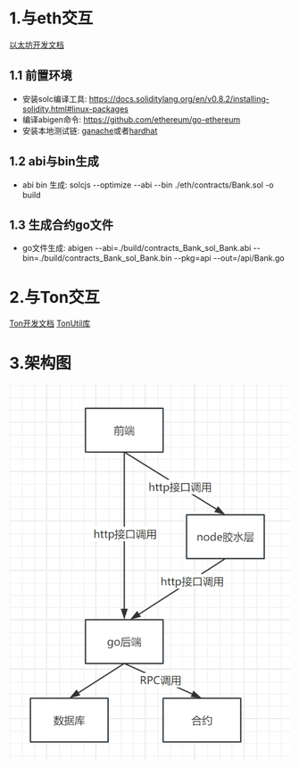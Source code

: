 # 1.与eth交互
[以太坊开发文档](https://ethereum.org/zh/developers/docs/programming-languages/golang/)

## 1.1 前置环境

- 安装solc编译工具: https://docs.soliditylang.org/en/v0.8.2/installing-solidity.html#linux-packages
- 编译abigen命令: https://github.com/ethereum/go-ethereum
- 安装本地测试链: [ganache](https://trufflesuite.com/ganache)或者[hardhat](https://hardhat.org/hardhat-runner/docs/guides/deploying)

## 1.2 abi与bin生成

- abi bin 生成: solcjs --optimize --abi --bin ./eth/contracts/Bank.sol  -o build


## 1.3 生成合约go文件

- go文件生成: abigen --abi=./build/contracts_Bank_sol_Bank.abi   --bin=./build/contracts_Bank_sol_Bank.bin  --pkg=api --out=/api/Bank.go

# 2.与Ton交互
[Ton开发文档](https://docs.ton.org/mandarin/develop/dapps/apis/sdk)
[TonUtil库](https://github.com/xssnick/tonutils-go)

# 3.架构图
![My Local Image](./架构图.png)
